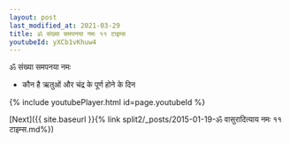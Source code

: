 ```yaml
---
layout: post
last_modified_at: 2021-03-29
title: ॐ संख्या समपनया नमः ११ टाइम्स
youtubeId: yXCb1vKhuw4
---
```

 
 
 ॐ संख्या समपनया नमः  
 
 -  कौन है ऋतुओं और चंद्र के पूर्ण होने के दिन 
 
  
 
  
 
 
 
 
 
 


{% include youtubePlayer.html id=page.youtubeId %}
 
[Next]({{ site.baseurl }}{% link  split2/_posts/2015-01-19-ॐ वासुरादित्याय नमः ११ टाइम्स.md%})
 
